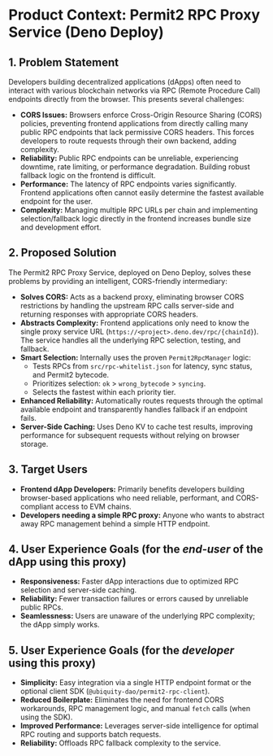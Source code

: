 # Product Context: Permit2 RPC Proxy Service (Deno Deploy)

## 1. Problem Statement

Developers building decentralized applications (dApps) often need to interact
with various blockchain networks via RPC (Remote Procedure Call) endpoints
directly from the browser. This presents several challenges:

- **CORS Issues:** Browsers enforce Cross-Origin Resource Sharing (CORS)
  policies, preventing frontend applications from directly calling many public
  RPC endpoints that lack permissive CORS headers. This forces developers to
  route requests through their own backend, adding complexity.
- **Reliability:** Public RPC endpoints can be unreliable, experiencing
  downtime, rate limiting, or performance degradation. Building robust fallback
  logic on the frontend is difficult.
- **Performance:** The latency of RPC endpoints varies significantly. Frontend
  applications often cannot easily determine the fastest available endpoint for
  the user.
- **Complexity:** Managing multiple RPC URLs per chain and implementing
  selection/fallback logic directly in the frontend increases bundle size and
  development effort.

## 2. Proposed Solution

The Permit2 RPC Proxy Service, deployed on Deno Deploy, solves these problems by
providing an intelligent, CORS-friendly intermediary:

- **Solves CORS:** Acts as a backend proxy, eliminating browser CORS
  restrictions by handling the upstream RPC calls server-side and returning
  responses with appropriate CORS headers.
- **Abstracts Complexity:** Frontend applications only need to know the single
  proxy service URL (`https://<project>.deno.dev/rpc/{chainId}`). The service
  handles all the underlying RPC selection, testing, and fallback.
- **Smart Selection:** Internally uses the proven `Permit2RpcManager` logic:
  - Tests RPCs from `src/rpc-whitelist.json` for latency, sync status, and
    Permit2 bytecode.
  - Prioritizes selection: `ok` > `wrong_bytecode` > `syncing`.
  - Selects the fastest within each priority tier.
- **Enhanced Reliability:** Automatically routes requests through the optimal
  available endpoint and transparently handles fallback if an endpoint fails.
- **Server-Side Caching:** Uses Deno KV to cache test results, improving
  performance for subsequent requests without relying on browser storage.

## 3. Target Users

- **Frontend dApp Developers:** Primarily benefits developers building
  browser-based applications who need reliable, performant, and CORS-compliant
  access to EVM chains.
- **Developers needing a simple RPC proxy:** Anyone who wants to abstract away
  RPC management behind a simple HTTP endpoint.

## 4. User Experience Goals (for the _end-user_ of the dApp using this proxy)

- **Responsiveness:** Faster dApp interactions due to optimized RPC selection
  and server-side caching.
- **Reliability:** Fewer transaction failures or errors caused by unreliable
  public RPCs.
- **Seamlessness:** Users are unaware of the underlying RPC complexity; the dApp
  simply works.

## 5. User Experience Goals (for the _developer_ using this proxy)

- **Simplicity:** Easy integration via a single HTTP endpoint format or the
  optional client SDK (`@ubiquity-dao/permit2-rpc-client`).
- **Reduced Boilerplate:** Eliminates the need for frontend CORS workarounds,
  RPC management logic, and manual `fetch` calls (when using the SDK).
- **Improved Performance:** Leverages server-side intelligence for optimal RPC
  routing and supports batch requests.
- **Reliability:** Offloads RPC fallback complexity to the service.
